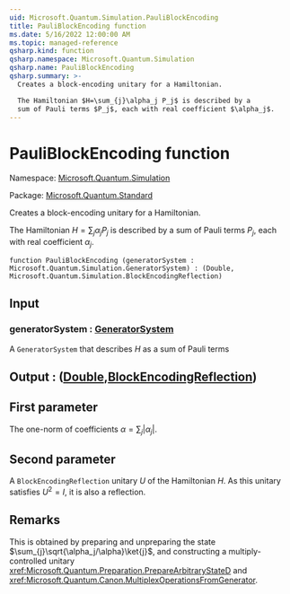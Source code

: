 ```yaml
---
uid: Microsoft.Quantum.Simulation.PauliBlockEncoding
title: PauliBlockEncoding function
ms.date: 5/16/2022 12:00:00 AM
ms.topic: managed-reference
qsharp.kind: function
qsharp.namespace: Microsoft.Quantum.Simulation
qsharp.name: PauliBlockEncoding
qsharp.summary: >-
  Creates a block-encoding unitary for a Hamiltonian.

  The Hamiltonian $H=\sum_{j}\alpha_j P_j$ is described by a
  sum of Pauli terms $P_j$, each with real coefficient $\alpha_j$.
---
```


# PauliBlockEncoding function

Namespace: [Microsoft.Quantum.Simulation](xref:Microsoft.Quantum.Simulation)

Package: [Microsoft.Quantum.Standard](https://nuget.org/packages/Microsoft.Quantum.Standard)


Creates a block-encoding unitary for a Hamiltonian.The Hamiltonian $H=\sum_{j}\alpha_j P_j$ is described by asum of Pauli terms $P_j$, each with real coefficient $\alpha_j$.

```qsharp
function PauliBlockEncoding (generatorSystem : Microsoft.Quantum.Simulation.GeneratorSystem) : (Double, Microsoft.Quantum.Simulation.BlockEncodingReflection)
```


## Input

### generatorSystem : [GeneratorSystem](xref:Microsoft.Quantum.Simulation.GeneratorSystem)

A `GeneratorSystem` that describes $H$ as a sum of Pauli terms



## Output : ([Double](xref:microsoft.quantum.qsharp.valueliterals#double-literals),[BlockEncodingReflection](xref:Microsoft.Quantum.Simulation.BlockEncodingReflection))

## First parameterThe one-norm of coefficients $\alpha=\sum_{j}|\alpha_j|$.## Second parameterA `BlockEncodingReflection` unitary $U$ of the Hamiltonian $H$. As this unitarysatisfies $U^2 = I$, it is also a reflection.

## Remarks

This is obtained by preparing and unpreparing the state $\sum_{j}\sqrt{\alpha_j/\alpha}\ket{j}$,and constructing a multiply-controlled unitary<xref:Microsoft.Quantum.Preparation.PrepareArbitraryStateD> and<xref:Microsoft.Quantum.Canon.MultiplexOperationsFromGenerator>.